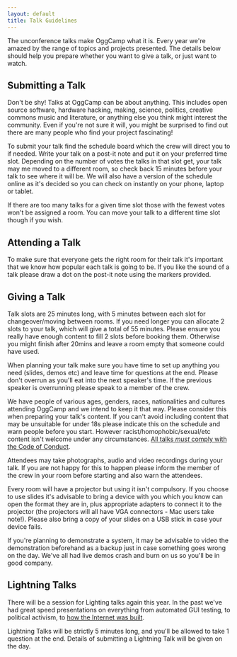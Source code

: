 ```yaml
---
layout: default
title: Talk Guidelines
---
```

The unconference talks make OggCamp what it is.  Every year we're amazed by the range of topics and projects presented.  The details below should help you prepare whether you want to give a talk, or just want to watch.

## Submitting a Talk

Don't be shy! Talks at OggCamp can be about anything. This includes open source software, hardware hacking, making, science, politics, creative commons music and literature, or anything else you think might interest the community.  Even if  you're not sure it will, you might be surprised to find out there are many people who find your project fascinating!

To submit your talk find the schedule board which the crew will direct you to if needed.  Write your talk on a post-it note and put it on your preferred time slot.  Depending on the number of votes the talks in that slot get, your talk may me moved to a different room, so check back 15 minutes before your talk to see where it will be.  We will also have a version of the schedule online as it's decided so you can check on instantly on your phone, laptop or tablet.

If there are too many talks for a given time slot those with the fewest votes won't be assigned a room. You can move your talk to a different time slot though if you wish.

## Attending a Talk

To make sure that everyone gets the right room for their talk it's important that we know how popular each talk is going to be.  If you like the sound of a talk please draw a dot on the post-it note using the markers provided.

## Giving a Talk

Talk slots are 25 minutes long, with 5 minutes between each slot for changeover/moving between rooms. If you need longer you can allocate 2 slots to your talk, which will give a total of 55 minutes. Please ensure you really have enough content to fill 2 slots before booking them. Otherwise you might finish after 20mins and leave a room empty that someone could have used.

When planning your talk make sure you have time to set up anything you need (slides, demos etc) and leave time for questions at the end.  Please don't overrun as you'll eat into the next speaker's time.  If the previous speaker is overrunning please speak to a member of the crew.

We have people of various ages, genders, races, nationalities and cultures attending OggCamp and we intend to keep it that way.  Please consider this when preparing your talk's content.  If you can't avoid including content that may be unsuitable for under 18s please indicate this on the schedule and warn people before you start. However racist/homophobic/sexual/etc content isn't welcome under any circumstances.  [All talks *must* comply with the Code of Conduct](/code-of-conduct).

Attendees may take photographs, audio and video recordings during your talk. If you are not happy for this to happen please inform the member of the crew in your room before starting and also warn the attendees.

Every room will have a projector but using it isn't compulsory.  If you choose to use slides it's advisable to bring a device with you which you know can open the format they are in, plus appropriate adapters to connect it to the projector (the projectors will all have VGA connectors - Mac users take note!).  Please also bring a copy of your slides on a USB stick in case your device fails.

If you're planning to demonstrate a system, it may be advisable to video the demonstration beforehand as a backup just in case something goes wrong on the day. We've all had live demos crash and burn on us so you'll be in good company.

## Lightning Talks

There will be a session for Lighting talks again this year.  In the past we've had great speed presentations on everything from automated GUI testing, to political activism, to [how the Internet was built](http://www.nathandumont.com/blog/this-jen-is-the-internet).

Lightning Talks will be strictly 5 minutes long, and you'll be allowed to take 1 question at the end.  Details of submitting a Lightning Talk will be given on the day.
